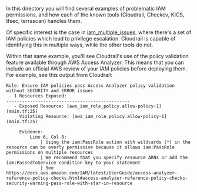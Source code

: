 In this directory you will find several examples of problematic IAM permissions, and how each of the known tools 
(Cloudrail, Checkov, KICS, tfsec, terrascan) handles them.

Of specific interest is the case in [iam_multiple_issues](iam_multiple_issues), where there's a set of IAM policies 
which lead to privilege escalation. Cloudrail is capable of identifying this in multiple ways, while the other tools 
do not.

Within that same example, you'll see Cloudrail's use of the policy validation feature available through AWS Access 
Analyzer. This means that you can include an official AWS review of your IAM policies before deploying them. For 
example, see this output from Cloudrail:

```
Rule: Ensure IAM policies pass Access Analyzer policy validation without SECURITY and ERROR issues
 - 1 Resources Exposed:
-----------------------------------------------
   - Exposed Resource: [aws_iam_role_policy.allow-policy-1] (main.tf:25)
     Violating Resource: [aws_iam_role_policy.allow-policy-1]  (main.tf:25)

     Evidence:
         Line 6, Col 8:
             | Using the iam:PassRole action with wildcards (*) in the resource can be overly permissive because it allows iam:PassRole permissions on multiple resources
             | We recommend that you specify resource ARNs or add the iam:PassedToService condition key to your statement
             | See https://docs.aws.amazon.com/IAM/latest/UserGuide/access-analyzer-reference-policy-checks.html#access-analyzer-reference-policy-checks-security-warning-pass-role-with-star-in-resource
```